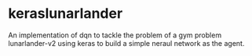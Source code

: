 # keraslunarlander
 An implementation of dqn to tackle the problem of a gym problem lunarlander-v2
 using keras to build a simple neraul network as the agent.
